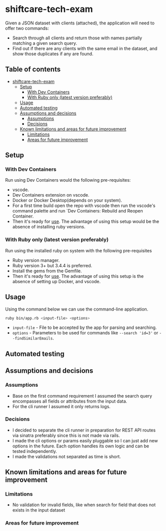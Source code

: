 # shiftcare-tech-exam

Given a JSON dataset with clients (attached), the application will need to offer two commands:

- Search through all clients and return those with names partially matching a given search query.
- Find out if there are any clients with the same email in the dataset, and show those duplicates if any are found.

## Table of contents

- [shiftcare-tech-exam](#shiftcare-tech-exam)
  - [Setup](#setup)
    - [With Dev Containers](#with-dev-containers)
    - [With Ruby only (latest version preferably)](#with-ruby-only-latest-version-preferably)
  - [Usage](#usage)
  - [Automated testing](#automated-testing)
  - [Assumptions and decisions](#assumptions-and-decisions)
    - [Assumptions](#assumptions)
    - [Decisions](#decisions)
  - [Known limitations and areas for future improvement](#known-limitations-and-areas-for-future-improvement)
    - [Limitations](#limitations)
    - [Areas for future improvement](#areas-for-future-improvement)

## Setup

### With Dev Containers

Run using Dev Containers would the following pre-requisites:

- vscode.
- Dev Containers extension on vscode.
- Docker or Docker Desktop(depends on your system).
- For a first time build open the repo with vscode then run the vscode's command palette and run `Dev Containers: Rebuild and Reopen Container.
- Then it's ready for [use](#Usage). The advantage of using this setup would be the absence of installing ruby versions.

### With Ruby only (latest version preferably)

Run using the installed ruby on system with the following pre-requisites

- Ruby version manager.
- Ruby version 3+ but 3.4.4 is preferred.
- Install the gems from the Gemfile.
- Then it's ready for [use](#Usage). The advantage of using this setup is the absence of setting up Docker, and vscode.

## Usage

Using the command below we can use the command-line application.

```bash
ruby bin/app.rb <input-file> <options>
```

- `input-file` - File to be accepted by the app for parsing and searching.
- `options` - Parameters to be used for commands like `--search 'id=3'` or `--findSimilarEmails`.

## Automated testing

## Assumptions and decisions

### Assumptions

- Base on the first command requirement I assumed the search query encompasses all fields or attributes from the input data.
- For the cli runner I assumed it only returns logs.

### Decisions

- I decided to separate the cli runner in preparation for REST API routes via sinatra preferably since this is not made via rails.
- I made the cli options or params easily pluggable so I can just add new options in the future. Each option handles its own logic and can be tested independently.
- I made the validations not separated as time is short.

## Known limitations and areas for future improvement

### Limitations

- No validation for invalid fields, like when search for field that does not exists in the input dataset

### Areas for future improvement
